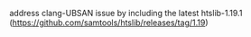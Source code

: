 address clang-UBSAN issue by including the latest htslib-1.19.1 (https://github.com/samtools/htslib/releases/tag/1.19)
